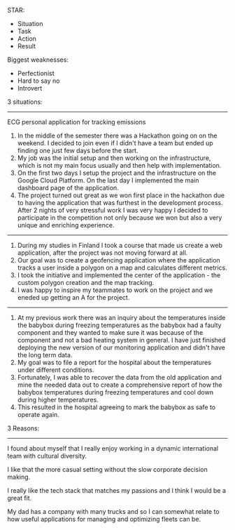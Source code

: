 STAR:
- Situation
- Task
- Action
- Result


Biggest weaknesses:
- Perfectionist
- Hard to say no
- Introvert

3 situations:

---
ECG personal application for tracking emissions
1. In the middle of the semester there was a Hackathon going on on the weekend. I decided to join even if I didn't have a team but ended up finding one just few days before the start.
2. My job was the initial setup and then working on the infrastructure, which is not my main focus usually and then help with implementation.
3. On the first two days I setup the project and the infrastructure on the Google Cloud Platform. On the last day I implemented the main dashboard page of the application.
4. The project turned out great as we won first place in the hackathon due to having the application that was furthest in the development process. After 2 nights of very stressful work I was very happy I decided to participate in the competition not only because we won but also a very unique and enriching experience.
---
1. During my studies in Finland I took a course that made us create a web application, after the project was not moving forward at all.
2. Our goal was to create a geofencing application where the application tracks a user inside a polygon on a map and calculates different metrics.
3. I took the initiative and implemented the center of the application - the custom polygon creation and the map tracking.
4. I was happy to inspire my teammates to work on the project and we eneded up getting an A for the project.
---
1. At my previous work there was an inquiry about the temperatures inside the babybox during freezing temperatures as the babybox had a faulty component and they wanted to make sure it was because of the component and not a bad heating system in general.
   I have just finished deploying the new version of our monitoring application and didn't have the long term data.
4. My goal was to file a report for the hospital about the temperatures under different conditions.
5. Fortunately, I was able to recover the data from the old application and mine the needed data out to create a comprehensive report of how the babybox temperatures during freezing temperatures and cool down during higher temperatures.
6. This resulted in the hospital agreeing to mark the babybox as safe to operate again.

3 Reasons:

---

I found about myself that I really enjoy working in a dynamic international team with cultural diversity.

I like that the more casual setting without the slow corporate decision making.

I really like the tech stack that matches my passions and I think I would be a great fit.

My dad has a company with many trucks and so I can somewhat relate to how useful applications for managing and optimizing fleets can be.